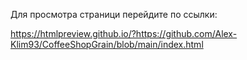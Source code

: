 Для просмотра страници перейдите по ссылки:

https://htmlpreview.github.io/?https://github.com/Alex-Klim93/CoffeeShopGrain/blob/main/index.html
